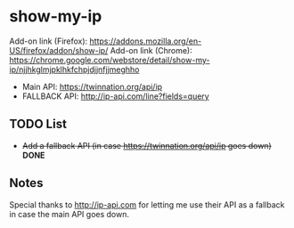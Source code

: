 # show-my-ip

Add-on link (Firefox): https://addons.mozilla.org/en-US/firefox/addon/show-ip/
Add-on link (Chrome): https://chrome.google.com/webstore/detail/show-my-ip/njjhkglmjpklhkfchpjdjjnfjjmeghho

- Main API: https://twinnation.org/api/ip
- FALLBACK API: http://ip-api.com/line?fields=query


## TODO List

- ~~Add a fallback API (in case https://twinnation.org/api/ip goes down)~~ **DONE**


## Notes

Special thanks to http://ip-api.com for letting me use their API as a fallback in case the main API goes down.
